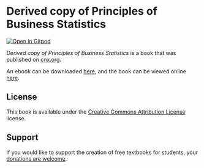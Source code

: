 # Derived copy of Principles of Business Statistics

[![Open in Gitpod](https://gitpod.io/button/open-in-gitpod.svg)](https://gitpod.io/from-referrer/)

_Derived copy of Principles of Business Statistics_ is a book that was published on [cnx.org](https://cnx.org/).

An ebook can be downloaded [here](https://github.com/cnx-user-books/cnxbook-derived-copy-of-principles-of-business-statistics/releases/latest), and the book can be viewed online [here](https://github.com/cnx-user-books/cnxbook-derived-copy-of-principles-of-business-statistics/releases/latest).

## License
This book is available under the [Creative Commons Attribution License](./LICENSE) license.

## Support
If you would like to support the creation of free textbooks for students, your [donations are welcome](https://riceconnect.rice.edu/donation/support-openstax-banner).
